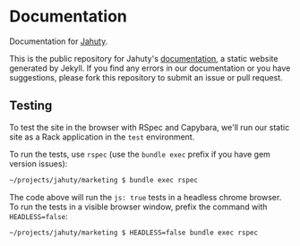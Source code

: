 # Documentation

Documentation for [Jahuty](https://www.jahuty.com).

This is the public repository for Jahuty's [documentation](https://docs.jahuty.com), a static website generated by Jekyll. If you find any errors in our documentation or you have suggestions, please fork this repository to submit an issue or pull request.

## Testing

To test the site in the browser with RSpec and Capybara, we'll run our static site as a Rack application in the `test` environment.

To run the tests, use `rspec` (use the `bundle exec` prefix if you have gem version issues):

```bash
~/projects/jahuty/marketing $ bundle exec rspec
```

The code above will run the `js: true` tests in a headless chrome browser. To run the tests in a visible browser window, prefix the command with `HEADLESS=false`:

```bash
~/projects/jahuty/marketing $ HEADLESS=false bundle exec rspec
```
